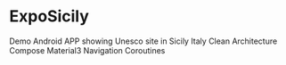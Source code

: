 # ExpoSicily
Demo Android APP showing Unesco site in Sicily Italy
Clean Architecture
Compose
Material3
Navigation
Coroutines



